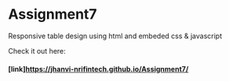 # Assignment7

Responsive table design using html and embeded css & javascript

Check it out here:

#### [link]https://jhanvi-nrifintech.github.io/Assignment7/
